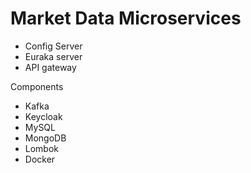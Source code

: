 # Market Data Microservices
- Config Server
- Euraka server
- API gateway


Components
- Kafka
- Keycloak
- MySQL
- MongoDB
- Lombok
- Docker
